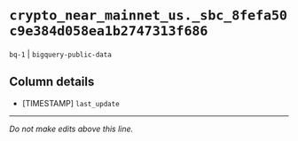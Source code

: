 # `crypto_near_mainnet_us._sbc_8fefa50c9e384d058ea1b2747313f686`
`bq-1` | `bigquery-public-data`

## Column details
* [TIMESTAMP] `last_update`

-------------------------------------------------------------------------------
*Do not make edits above this line.*
